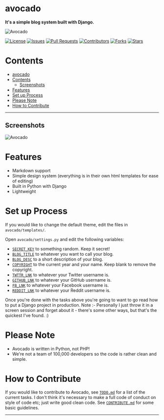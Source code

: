 # avocado
__It's a simple blog system built with Django.__

![Avocado](https://raw.githubusercontent.com/trdwll/avocado/master/avocado/static/img/logo.png)

[![License](https://img.shields.io/github/license/trdwll/avocado.svg?style=flat-square)](https://github.com/trdwll/avocado/blob/master/LICENSE)
[![Issues](https://img.shields.io/github/issues-raw/trdwll/avocado.svg?style=flat-square)](https://github.com/trdwll/avocado/issues)
[![Pull Requests](https://img.shields.io/github/issues-pr-raw/trdwll/avocado.svg?style=flat-square)](https://github.com/trdwll/avocado/pulls)
[![Contributors](https://img.shields.io/github/contributors/trdwll/avocado.svg?style=flat-square)](https://github.com/trdwll/avocado/graphs/contributors)
[![Forks](https://img.shields.io/github/forks/trdwll/avocado.svg?style=social&label=Forks)](https://github.com/trdwll/avocado/network)
[![Stars](https://img.shields.io/github/stars/trdwll/avocado.svg?style=social&label=Stars)](https://github.com/trdwll/avocado/stargazers)


# Contents

  - [avocado](#avocado)
  - [Contents](#contents)
    - [Screenshots](#screenshots)
  - [Features](#features)
  - [Set up Process](#set-up-process)
  - [Please Note](#please-note)
  - [How to Contribute](#how-to-contribute)

***

## Screenshots
![Avocado](https://thumbs.gfycat.com/FreshLimpingLeveret-size_restricted.gif)


# Features
- Markdown support
- Simple design system (everything is in their own html templates for ease of editing)
- Built in Python with Django
- Lightweight


# Set up Process
If you would like to change the default theme, edit the files in `avocado/templates/`.

Open `avocado/settings.py` and edit the following variables:
- [`SECRET_KEY`](https://github.com/trdwll/avocado/blob/master/avocado/settings.py#L22) to something random. Keep it secret!
- [`BLOG_TITLE`](https://github.com/trdwll/avocado/blob/master/avocado/settings.py#L128) to whatever you want to call your blog.
- [`BLOG_DESC`](https://github.com/trdwll/avocado/blob/master/avocado/settings.py#L129) to a short description of your blog.
- [`COPYRIGHT`](https://github.com/trdwll/avocado/blob/master/avocado/settings.py#L130) to the current year and your name. Keep blank to remove the copyright.
- [`TWTTR_LNK`](https://github.com/trdwll/avocado/blob/master/avocado/settings.py#L133) to whatever your Twitter username is.
- [`GITHUB_LNK`](https://github.com/trdwll/avocado/blob/master/avocado/settings.py#L134) to whatever your GitHub username is.
- [`FB_LNK`](https://github.com/trdwll/avocado/blob/master/avocado/settings.py#L135) to whatever your Facebook username is.
- [`REDDIT_LNK`](https://github.com/trdwll/avocado/blob/master/avocado/settings.py#L136) to whatever your Reddit username is.

Once you're done with the tasks above you're going to want to go read how to put a Django project in production.
Note :- Personally I just throw it in a screen session and forget about it - there's some other ways, but that's the quickest I've found. :)


# Please Note
- Avocado is written in Python, not PHP!
- We're not a team of 100,000 developers so the code is rather clean and simple.


# How to Contribute 
If you would like to contribute to Avocado, see [`TODO.md`](https://github.com/trdwll/avocado/blob/master/TODO.md) for a list of the current tasks.
I don't think it's necessary to make a full code of conduct on style of code etc; just write good clean code.
See [`CONTRIBUTE.md`](https://github.com/trdwll/avocado/blob/master/CONTRIBUTE.md) for some basic guidelines.

***
